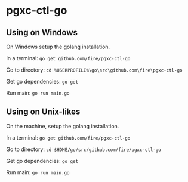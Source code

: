 pgxc-ctl-go
==========

## Using on Windows

On Windows setup the golang installation.

In a terminal: `go get github.com/fire/pgxc-ctl-go`

Go to directory: `cd %USERPROFILE%\go\src\github.com\fire\pgxc-ctl-go`

Get go dependencies: `go get`

Run main: `go run main.go`

## Using on Unix-likes

On the machine, setup the golang installation.

In a terminal: `go get github.com/fire/pgxc-ctl-go`

Go to directory: `cd $HOME/go/src/github.com/fire/pgxc-ctl-go`

Get go dependencies: `go get`

Run main: `go run main.go`
